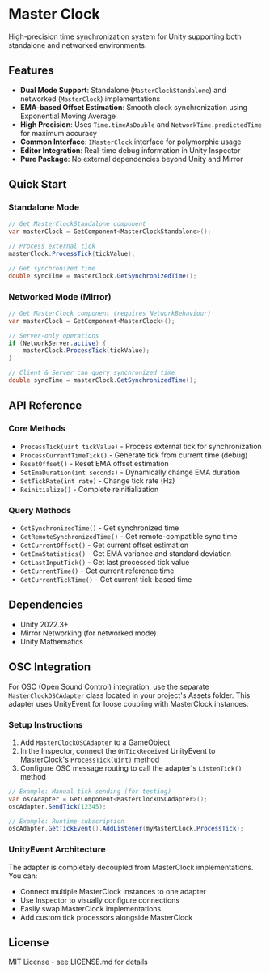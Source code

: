 # Master Clock

High-precision time synchronization system for Unity supporting both standalone and networked environments.

## Features

- **Dual Mode Support**: Standalone (`MasterClockStandalone`) and networked (`MasterClock`) implementations
- **EMA-based Offset Estimation**: Smooth clock synchronization using Exponential Moving Average
- **High Precision**: Uses `Time.timeAsDouble` and `NetworkTime.predictedTime` for maximum accuracy  
- **Common Interface**: `IMasterClock` interface for polymorphic usage
- **Editor Integration**: Real-time debug information in Unity Inspector
- **Pure Package**: No external dependencies beyond Unity and Mirror

## Quick Start

### Standalone Mode

```csharp
// Get MasterClockStandalone component
var masterClock = GetComponent<MasterClockStandalone>();

// Process external tick
masterClock.ProcessTick(tickValue);

// Get synchronized time
double syncTime = masterClock.GetSynchronizedTime();
```

### Networked Mode (Mirror)

```csharp
// Get MasterClock component (requires NetworkBehaviour)
var masterClock = GetComponent<MasterClock>();

// Server-only operations
if (NetworkServer.active) {
    masterClock.ProcessTick(tickValue);
}

// Client & Server can query synchronized time
double syncTime = masterClock.GetSynchronizedTime();
```

## API Reference

### Core Methods

- `ProcessTick(uint tickValue)` - Process external tick for synchronization
- `ProcessCurrentTimeTick()` - Generate tick from current time (debug)
- `ResetOffset()` - Reset EMA offset estimation
- `SetEmaDuration(int seconds)` - Dynamically change EMA duration
- `SetTickRate(int rate)` - Change tick rate (Hz)
- `Reinitialize()` - Complete reinitialization

### Query Methods

- `GetSynchronizedTime()` - Get synchronized time
- `GetRemoteSynchronizedTime()` - Get remote-compatible sync time
- `GetCurrentOffset()` - Get current offset estimation
- `GetEmaStatistics()` - Get EMA variance and standard deviation
- `GetLastInputTick()` - Get last processed tick value
- `GetCurrentTime()` - Get current reference time
- `GetCurrentTickTime()` - Get current tick-based time

## Dependencies

- Unity 2022.3+
- Mirror Networking (for networked mode)
- Unity Mathematics

## OSC Integration

For OSC (Open Sound Control) integration, use the separate `MasterClockOSCAdapter` class located in your project's Assets folder. This adapter uses UnityEvent for loose coupling with MasterClock instances.

### Setup Instructions

1. Add `MasterClockOSCAdapter` to a GameObject
2. In the Inspector, connect the `OnTickReceived` UnityEvent to MasterClock's `ProcessTick(uint)` method
3. Configure OSC message routing to call the adapter's `ListenTick()` method

```csharp
// Example: Manual tick sending (for testing)
var oscAdapter = GetComponent<MasterClockOSCAdapter>();
oscAdapter.SendTick(12345);

// Example: Runtime subscription
oscAdapter.GetTickEvent().AddListener(myMasterClock.ProcessTick);
```

### UnityEvent Architecture

The adapter is completely decoupled from MasterClock implementations. You can:
- Connect multiple MasterClock instances to one adapter
- Use Inspector to visually configure connections
- Easily swap MasterClock implementations
- Add custom tick processors alongside MasterClock

## License

MIT License - see LICENSE.md for details
